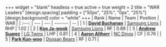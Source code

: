 +++
widget = "blank"
headless = true
active = true
weight = 2
title = "WAR Leaders"
[design.spacing]
padding = ["50px", "25%", "0px", "25%"]
[design.background]
color = "white"
+++
| Rank | Name | Team | Position | WAR |
| :---: | --- | --- | ------- | -- |
| 1 | [**David Buchanan**](/players/13683) | [Samsung Lions](/teams/SamsungLions) | RHP | 1.02 |
| 2 | [**Koo Ja-wook**](/players/6753) | [Samsung Lions](/teams/SamsungLions) | RF | 0.89 |
| 3 | [**Andrew Suarez**](/players/15013) | [LG Twins](/teams/LGTwins) | LHP | 0.81 |
| 4 | [**Aaron Altherr**](/players/13900) | [NC Dinos](/teams/NCDinos) | CF | 0.76 |
| 5 | [**Park Kun-woo**](/players/145) | [Doosan Bears](/teams/DoosanBears) | RF | 0.71 |
